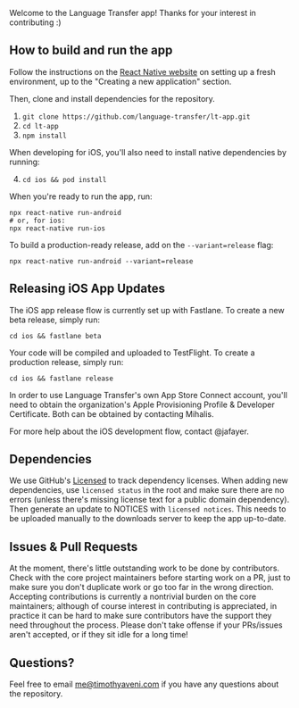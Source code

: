 Welcome to the Language Transfer app! Thanks for your interest in contributing :)

## How to build and run the app

Follow the instructions on the [React Native website](https://reactnative.dev/docs/environment-setup) on setting up a fresh environment, up to the "Creating a new application" section.

Then, clone and install dependencies for the repository.

1. `git clone https://github.com/language-transfer/lt-app.git`
2. `cd lt-app`
3. `npm install`

When developing for iOS, you'll also need to install native dependencies by running:

4. `cd ios && pod install`

When you're ready to run the app, run:

    npx react-native run-android
    # or, for ios:
    npx react-native run-ios

To build a production-ready release, add on the `--variant=release` flag:

    npx react-native run-android --variant=release

## Releasing iOS App Updates

The iOS app release flow is currently set up with Fastlane. To create a new beta release, simply run:

    cd ios && fastlane beta

Your code will be compiled and uploaded to TestFlight. To create a production release, simply run:

    cd ios && fastlane release

In order to use Language Transfer's own App Store Connect account, you'll need to obtain the organization's Apple Provisioning Profile & Developer Certificate. Both can be obtained by contacting Mihalis.

For more help about the iOS development flow, contact @jafayer.

## Dependencies

We use GitHub's [Licensed](https://github.com/github/licensed) to track dependency licenses. When adding new dependencies, use `licensed status` in the root and make sure there are no errors (unless there's missing license text for a public domain dependency). Then generate an update to NOTICES with `licensed notices`. This needs to be uploaded manually to the downloads server to keep the app up-to-date.

## Issues & Pull Requests

At the moment, there's little outstanding work to be done by contributors. Check with the core project maintainers before starting work on a PR, just to make sure you don't duplicate work or go too far in the wrong direction. Accepting contributions is currently a nontrivial burden on the core maintainers; although of course interest in contributing is appreciated, in practice it can be hard to make sure contributors have the support they need throughout the process. Please don't take offense if your PRs/issues aren't accepted, or if they sit idle for a long time!

## Questions?

Feel free to email me@timothyaveni.com if you have any questions about the repository.
